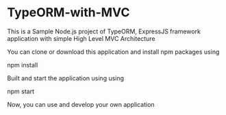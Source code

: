 # TypeORM-with-MVC
This is a Sample Node.js project of TypeORM, ExpressJS framework application with simple  High Level MVC Architecture
 
 You can clone or download this application and install npm packages using 
 
 npm install 
 
 Built and start the application using using 
 
 npm start 
 
 Now, you can use and develop your own application
